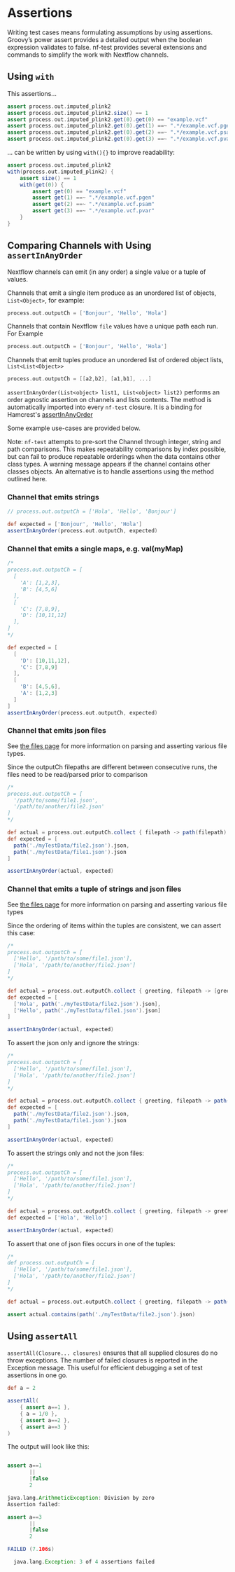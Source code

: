 # Assertions

Writing test cases means formulating assumptions by using assertions. Groovy’s power assert provides a detailed output when the boolean expression validates to false. nf-test provides several extensions and commands to simplify the work with Nextflow channels.

## Using `with`

This assertions...

```groovy
assert process.out.imputed_plink2
assert process.out.imputed_plink2.size() == 1
assert process.out.imputed_plink2.get(0).get(0) == "example.vcf"
assert process.out.imputed_plink2.get(0).get(1) ==~ ".*/example.vcf.pgen"
assert process.out.imputed_plink2.get(0).get(2) ==~ ".*/example.vcf.psam"
assert process.out.imputed_plink2.get(0).get(3) ==~ ".*/example.vcf.pvar"
```

... can be written by using `with(){}` to improve readability:

```groovy
assert process.out.imputed_plink2
with(process.out.imputed_plink2) {
    assert size() == 1
    with(get(0)) {
        assert get(0) == "example.vcf"
        assert get(1) ==~ ".*/example.vcf.pgen"
        assert get(2) ==~ ".*/example.vcf.psam"
        assert get(3) ==~ ".*/example.vcf.pvar"
    }
}
```

## Comparing Channels with Using `assertInAnyOrder`

Nextflow channels can emit (in any order) a single value or a tuple of values. 

Channels that emit a single item produce as an unordered list of objects, 
`List<Object>`, for example:
```groovy
process.out.outputCh = ['Bonjour', 'Hello', 'Hola']
```

Channels that contain Nextflow `file` values have a unique path each run. For Example
```groovy
process.out.outputCh = ['Bonjour', 'Hello', 'Hola']
```
 
Channels that emit tuples produce an unordered list of ordered object lists, `List<List<Object>>`
```groovy
process.out.outputCh = [[a2,b2], [a1,b1], ...]
```


`assertInAnyOrder(List<object> list1, List<object> list2)` performs an order agnostic assertion on channels and lists contents. The method is automatically imported into every `nf-test` closure. It is a binding for Hamcrest's [assertInAnyOrder](http://hamcrest.org/JavaHamcrest/javadoc/1.3/org/hamcrest/Matchers.html#containsInAnyOrder(org.hamcrest.Matcher))

Some example use-cases are provided below.

Note: `nf-test` attempts to pre-sort the Channel through integer, string and path comparisons. This makes repeatability comparisons by index possible, but can fail to produce repeatable orderings when the data contains other class types. A warning message appears if the channel contains other classes objects. An alternative is to handle assertions using the method outlined here.


### Channel that emits strings
```groovy
// process.out.outputCh = ['Hola', 'Hello', 'Bonjour']

def expected = ['Bonjour', 'Hello', 'Hola']
assertInAnyOrder(process.out.outputCh, expected)

```

### Channel that emits a single maps, e.g. val(myMap)
```groovy
/*
process.out.outputCh = [
  [
    'A': [1,2,3],
    'B': [4,5,6]
  ],
  [
    'C': [7,8,9],
    'D': [10,11,12]
  ],
]
*/

def expected = [
  [
    'D': [10,11,12],
    'C': [7,8,9]
  ],
  [
    'B': [4,5,6],
    'A': [1,2,3]
  ]
]
assertInAnyOrder(process.out.outputCh, expected)

```

### Channel that emits json files

See [the files page](./files.md) for more information on parsing and asserting various file types.

Since the outputCh filepaths are different between consecutive runs, the files need to be read/parsed prior to comparison

```groovy
/*
process.out.outputCh = [
  '/path/to/some/file1.json', 
  '/path/to/another/file2.json'
]
*/

def actual = process.out.outputCh.collect { filepath -> path(filepath).json }
def expected = [
  path('./myTestData/file2.json').json, 
  path('./myTestData/file1.json').json
]

assertInAnyOrder(actual, expected)

```

### Channel that emits a tuple of strings and json files

See [the files page](./files.md) for more information on parsing and asserting various file types

Since the ordering of items within the tuples are consistent, we can assert this case:

```groovy
/*
process.out.outputCh = [
  ['Hello', '/path/to/some/file1.json'], 
  ['Hola', '/path/to/another/file2.json']
]
*/

def actual = process.out.outputCh.collect { greeting, filepath -> [greeting, path(filepath).json] }
def expected = [
  ['Hola', path('./myTestData/file2.json').json], 
  ['Hello', path('./myTestData/file1.json').json]
]

assertInAnyOrder(actual, expected)
```

To assert the json only and ignore the strings:
```groovy
/*
process.out.outputCh = [
  ['Hello', '/path/to/some/file1.json'], 
  ['Hola', '/path/to/another/file2.json']
]
*/

def actual = process.out.outputCh.collect { greeting, filepath -> path(filepath).json }
def expected = [
  path('./myTestData/file2.json').json, 
  path('./myTestData/file1.json').json
]

assertInAnyOrder(actual, expected)
```

To assert the strings only and not the json files:
```groovy
/*
process.out.outputCh = [
  ['Hello', '/path/to/some/file1.json'], 
  ['Hola', '/path/to/another/file2.json']
]
*/

def actual = process.out.outputCh.collect { greeting, filepath -> greeting }
def expected = ['Hola', 'Hello']

assertInAnyOrder(actual, expected)
```

To assert that one of json files occurs in one of the tuples:
```groovy
/*
def process.out.outputCh = [
  ['Hello', '/path/to/some/file1.json'], 
  ['Hola', '/path/to/another/file2.json']
]
*/

def actual = process.out.outputCh.collect { greeting, filepath -> path(filepath).json }

assert actual.contains(path('./myTestData/file2.json').json)
```


## Using `assertAll`
`assertAll(Closure... closures)` ensures that all supplied closures do no throw exceptions. The number of failed closures is reported in the Exception message. This useful for efficient debugging
a set of test assertions in one go.

```groovy
def a = 2

assertAll(
	{ assert a==1 },
	{ a = 1/0 },
	{ assert a==2 },
	{ assert a==3 }
)
```
The output will look like this:
```groovy

assert a==1
       ||
       |false
       2

java.lang.ArithmeticException: Division by zero
Assertion failed:

assert a==3
       ||
       |false
       2

FAILED (7.106s)

  java.lang.Exception: 3 of 4 assertions failed
```
